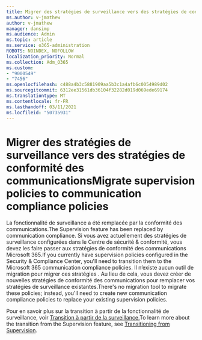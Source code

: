 ```yaml
---
title: Migrer des stratégies de surveillance vers des stratégies de conformité des communications
ms.author: v-jmathew
author: v-jmathew
manager: dansimp
ms.audience: Admin
ms.topic: article
ms.service: o365-administration
ROBOTS: NOINDEX, NOFOLLOW
localization_priority: Normal
ms.collection: Adm_O365
ms.custom:
- "9000549"
- "7456"
ms.openlocfilehash: c488a4b3c5881909aa5b3c1a4afb6c0054989d02
ms.sourcegitcommit: 6312ee31561db36104f32282d019d069ede69174
ms.translationtype: MT
ms.contentlocale: fr-FR
ms.lasthandoff: 03/11/2021
ms.locfileid: "50735931"
---
```

# <a name="migrate-supervision-policies-to-communication-compliance-policies"></a><span data-ttu-id="b101d-102">Migrer des stratégies de surveillance vers des stratégies de conformité des communications</span><span class="sxs-lookup"><span data-stu-id="b101d-102">Migrate supervision policies to communication compliance policies</span></span>

<span data-ttu-id="b101d-103">La fonctionnalité de surveillance a été remplacée par la conformité des communications.</span><span class="sxs-lookup"><span data-stu-id="b101d-103">The Supervision feature has been replaced by communication compliance.</span></span> <span data-ttu-id="b101d-104">Si vous avez actuellement des stratégies de surveillance configurées dans le Centre de sécurité & conformité, vous devez les faire passer aux stratégies de conformité des communications Microsoft 365.</span><span class="sxs-lookup"><span data-stu-id="b101d-104">If you currently have supervision policies configured in the Security & Compliance Center, you'll need to transition them to the Microsoft 365 communication compliance policies.</span></span> <span data-ttu-id="b101d-105">Il n’existe aucun outil de migration pour migrer ces stratégies . Au lieu de cela, vous devez créer de nouvelles stratégies de conformité des communications pour remplacer vos stratégies de surveillance existantes.</span><span class="sxs-lookup"><span data-stu-id="b101d-105">There's no migration tool to migrate these policies; instead, you'll need to create new communication compliance policies to replace your existing supervision policies.</span></span>

<span data-ttu-id="b101d-106">Pour en savoir plus sur la transition à partir de la fonctionnalité de surveillance, voir [Transition à partir de la surveillance.](https://go.microsoft.com/fwlink/?linkid=2128750)</span><span class="sxs-lookup"><span data-stu-id="b101d-106">To learn more about the transition from the Supervision feature, see [Transitioning from Supervision](https://go.microsoft.com/fwlink/?linkid=2128750).</span></span>
